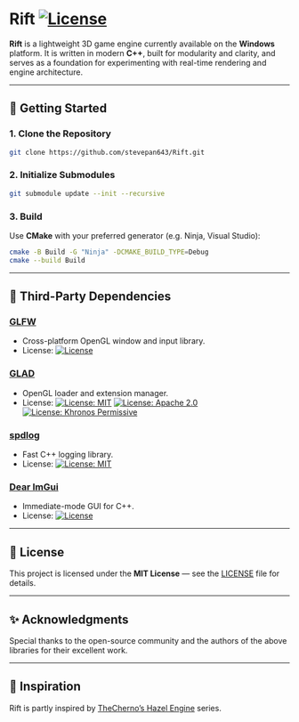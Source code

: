 # Rift [![License](https://img.shields.io/github/license/stevepan643/Rift.svg)](https://github.com/stevepan643/Rift/blob/main/LICENSE)

**Rift** is a lightweight 3D game engine currently available on the **Windows** platform.
It is written in modern **C++**, built for modularity and clarity, and serves as a foundation for experimenting with real-time rendering and engine architecture.

---

## 🚀 Getting Started

### 1. Clone the Repository

```bash
git clone https://github.com/stevepan643/Rift.git
```

### 2. Initialize Submodules

```bash
git submodule update --init --recursive
```

### 3. Build

Use **CMake** with your preferred generator (e.g. Ninja, Visual Studio):

```bash
cmake -B Build -G "Ninja" -DCMAKE_BUILD_TYPE=Debug
cmake --build Build
```

---

## 🧩 Third-Party Dependencies

### [GLFW](https://github.com/glfw/glfw)

* Cross-platform OpenGL window and input library.
* License: [![License](https://img.shields.io/github/license/glfw/glfw.svg)](https://github.com/glfw/glfw/blob/master/LICENSE.md)

### [GLAD](https://github.com/Dav1dde/glad)

* OpenGL loader and extension manager.
* License: [![License: MIT](https://img.shields.io/badge/License-MIT-yellow.svg)](https://github.com/Dav1dde/glad/blob/glad2/LICENSE)
  [![License: Apache 2.0](https://img.shields.io/badge/License-Apache_2.0-blue.svg)](https://github.com/Dav1dde/glad/blob/glad2/LICENSE)
  [![License: Khronos Permissive](https://img.shields.io/badge/License-Khronos-lightgrey.svg)](https://github.com/Dav1dde/glad/blob/glad2/LICENSE)

### [spdlog](https://github.com/gabime/spdlog)

* Fast C++ logging library.
* License: [![License: MIT](https://img.shields.io/badge/License-MIT-yellow.svg)](https://github.com/gabime/spdlog/blob/v1.x/LICENSE)

### [Dear ImGui](https://github.com/ocornut/imgui)

* Immediate-mode GUI for C++.
* License: [![License](https://img.shields.io/github/license/ocornut/imgui.svg)](https://github.com/ocornut/imgui/blob/master/LICENSE.txt)

---

## 📄 License

This project is licensed under the **MIT License** — see the [LICENSE](https://github.com/stevepan643/Rift/blob/main/LICENSE) file for details.

---

## ✨ Acknowledgments

Special thanks to the open-source community and the authors of the above libraries for their excellent work.

---

## 🧠 Inspiration

Rift is partly inspired by [TheCherno’s Hazel Engine](https://github.com/TheCherno/Hazel) series.